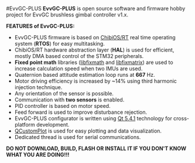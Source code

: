 #EvvGC-PLUS
**EvvGC-PLUS** is open source software and firmware hobby project for EvvGC brushless gimbal controller v1.x.

**FEATURES of EvvGC-PLUS:**
* EvvGC-PLUS firmware is based on [ChibiOS/RT](http://chibios.org "ChibiOS Homepage") real time operating system (**RTOS**) for easy multitasking.
* ChibiOS/RT hardware abstraction layer (**HAL**) is used for efficient, mostly DMA based control of the STM32 peripherals.
* **Fixed point math** libraries ([libfixmath](https://code.google.com/p/libfixmath/ "libfixmath Homepage") and [libfixmatrix](https://github.com/PetteriAimonen/libfixmatrix/ "libfixmatrix Homepage")) are used to increase calculation speed when two IMUs are used.
* Quaternion based attitude estimation loop runs at **667** Hz.
* Motor driving efficiency is increased by ~14% using third harmonic injection technique.
* Any orientation of the sensor is possible.
* Communication with **two sensors** is enabled.
* PID controller is based on motor speed.
* Feed forward is used to improve disturbance rejection.
* EvvGC-PLUS configurator is written using [Qt 5.4.1](http://www.qt.io "Qt Homepage") technology for cross-platform development.
* [QCustomPlot](http://www.qcustomplot.com "QCustomPlot Homepage") is used for easy plotting and data visualization.
* Dedicated thread is used for serial communications.

**DO NOT DOWNLOAD, BUILD, FLASH OR INSTALL IT IF YOU DON'T KNOW WHAT YOU ARE DOING!!!**
